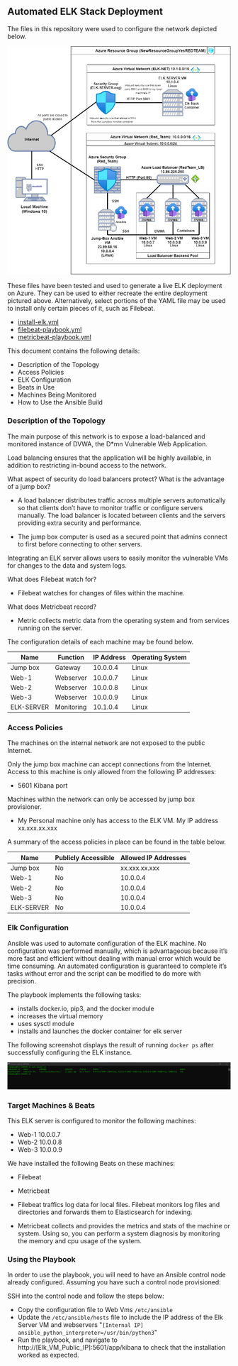 ## Automated ELK Stack Deployment

The files in this repository were used to configure the network depicted below.

![alt text](https://github.com/DanVal1269/scripts_repo/blob/main/diagrams/Cloud%20Security%20Diagram.jpg)

These files have been tested and used to generate a live ELK deployment on Azure. They can be used to either recreate the entire deployment pictured above. Alternatively, select portions of the YAML file may be used to install only certain pieces of it, such as Filebeat.

- [install-elk.yml](https://github.com/DanVal1269/scripts_repo/blob/main/ansible/ELK/install-elk.yml) 
- [filebeat-playbook.yml](https://github.com/DanVal1269/scripts_repo/blob/main/ansible/Filebeat/filebeat-playbook.yml)
- [metricbeat-playbook.yml](https://github.com/DanVal1269/scripts_repo/blob/main/ansible/Metricbeat/metricbeat-playbook.yml)

This document contains the following details:
- Description of the Topology
- Access Policies
- ELK Configuration
 - Beats in Use
 - Machines Being Monitored
- How to Use the Ansible Build


### Description of the Topology

The main purpose of this network is to expose a load-balanced and monitored instance of DVWA, the D*mn Vulnerable Web Application.

Load balancing ensures that the application will be highly available, in addition to restricting in-bound access to the network.

What aspect of security do load balancers protect? What is the advantage of a jump box?
- A load balancer distributes traffic across multiple servers automatically so that clients don’t have to monitor traffic or configure servers manually. The load balancer is located between clients and the servers providing extra security and performance.

- The jump box computer is used as a secured point that admins connect to first before connecting to other servers.

Integrating an ELK server allows users to easily monitor the vulnerable VMs for changes to the data and system logs.

What does Filebeat watch for?
- Filebeat watches for changes of files within the machine.

What does Metricbeat record?
- Metric collects metric data from the operating system and from services running on the server. 

The configuration details of each machine may be found below.

| Name       | Function   | IP Address | Operating System |
|------------|------------|------------|------------------|
| Jump box   | Gateway    | 10.0.0.4   |       Linux      |
| Web-1      | Webserver  | 10.0.0.7   |       Linux      |
| Web-2      | Webserver  | 10.0.0.8   |       Linux      |
| Web-3      | Webserver  | 10.0.0.9   |       Linux      |
| ELK-SERVER | Monitoring | 10.1.0.4   |       Linux      |


### Access Policies

The machines on the internal network are not exposed to the public Internet. 

Only the jump box machine can accept connections from the Internet. Access to this machine is only allowed from the following IP addresses:
- 5601 Kibana port


Machines within the network can only be accessed by jump box provisioner. 

- My Personal machine only has access to the ELK VM. My IP address xx.xxx.xx.xxx

A summary of the access policies in place can be found in the table below.

| Name       | Publicly Accessible | Allowed IP Addresses |
|------------|---------------------|----------------------|
| Jump box   | No                  | xx.xxx.xx.xxx        |
| Web-1      | No                  | 10.0.0.4             |
| Web-2      | No                  | 10.0.0.4             |
| Web-3      | No                  | 10.0.0.4             |
| ELK-SERVER | No                  | 10.0.0.4             |

### Elk Configuration

Ansible was used to automate configuration of the ELK machine. No configuration was performed manually, which is advantageous because it’s more fast and efficient without dealing with manual error which would be time consuming. An automated configuration is guaranteed to complete it’s tasks without error and the script can be modified to do more with precision.
 
The playbook implements the following tasks:

- installs docker.io, pip3, and the docker module 
- increases the virtual memory 
- uses sysctl module
- installs and launches the docker container for elk server


The following screenshot displays the result of running `docker ps` after successfully configuring the ELK instance.

![](Images/docker.png)

### Target Machines & Beats
This ELK server is configured to monitor the following machines:
- Web-1 10.0.0.7
- Web-2 10.0.0.8
- Web-3 10.0.0.9

We have installed the following Beats on these machines:
- Filebeat
- Metricbeat


- Filebeat traffics log data for local files. Filebeat monitors log files and directories and forwards them to Elasticsearch for indexing. 
- Metricbeat collects and provides the metrics and stats of the machine or system. Using so, you can perform a system diagnosis by monitoring the memory and cpu usage of the system. 

### Using the Playbook
In order to use the playbook, you will need to have an Ansible control node already configured. Assuming you have such a control node provisioned: 

SSH into the control node and follow the steps below:
- Copy the configuration file to Web Vms `/etc/ansible`
- Update the `/etc/ansible/hosts` file to include the IP address of the Elk Server VM and webservers 
"`[Internal IP] ansible_python_interpreter=/usr/bin/python3`" 
- Run the playbook, and navigate to http://[Elk_VM_Public_IP]:5601/app/kibana to check that the installation worked as expected.
